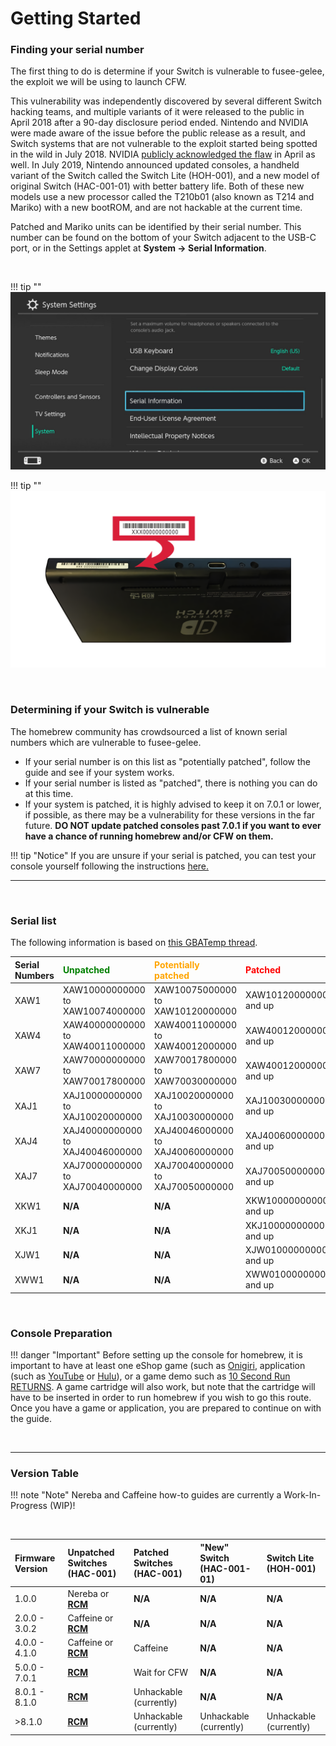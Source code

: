 # Getting Started

### Finding your serial number

The first thing to do is determine if your Switch is vulnerable to fusee-gelee, the exploit we will be using to launch CFW.

This vulnerability was independently discovered by several different Switch hacking teams, and multiple variants of it were released to the public in April 2018 after a 90-day disclosure period ended. Nintendo and NVIDIA were made aware of the issue before the public release as a result, and Switch systems that are not vulnerable to the exploit started being spotted in the wild in July 2018. NVIDIA [publicly acknowledged the flaw](https://nvidia.custhelp.com/app/answers/detail/a_id/4660/~/security-notice%3A-nvidia-tegra-rcm-vulnerability) in April as well. In July 2019, Nintendo announced updated consoles, a handheld variant of the Switch called the Switch Lite (HOH-001), and a new model of original Switch (HAC-001-01) with better battery life. Both of these new models use a new processor called the T210b01 (also known as T214 and Mariko) with a new bootROM, and are not hackable at the current time.

Patched and Mariko units can be identified by their serial number. This number can be found on the bottom of your Switch adjacent to the USB-C port, or in the Settings applet at **System -> Serial Information**. 

&nbsp;

!!! tip ""
    ![Visual for System Settings serial location](../user_guide/img/getting_started_serial_location.jpg)

!!! tip ""
    ![Visual for serial location on the bottom of console](../user_guide/img/serial_switch.png)    

&nbsp;

### Determining if your Switch is vulnerable

The homebrew community has crowdsourced a list of known serial numbers which are vulnerable to fusee-gelee. 

- If your serial number is on this list as "potentially patched", follow the guide and see if your system works. 
- If your serial number is listed as "patched", there is nothing you can do at this time. 
- If your system is patched, it is highly advised to keep it on 7.0.1 or lower, if possible, as there may be a vulnerability for these versions in the far future. **DO NOT update patched consoles past 7.0.1 if you want to ever have a chance of running homebrew and/or CFW on them.**

!!! tip "Notice"
    If you are unsure if your serial is patched, you can test your console yourself following the instructions [here.](emummc/sending_payload.md)

-----

&nbsp;

### Serial list

The following information is based on [this GBATemp thread](https://gbatemp.net/threads/switch-informations-by-serial-number-read-the-first-post-before-asking-questions.481215/).

|  Serial Numbers  | <span style="color:green">Unpatched</span> | <span style="color:orange">Potentially patched</span> | <span style="color:red">Patched</span> |
| :----|:---------------------------------|:---------------------------------|:----------------------|
| XAW1 | XAW10000000000 to XAW10074000000 | XAW10075000000 to XAW10120000000 | XAW10120000000 and up |
| XAW4 | XAW40000000000 to XAW40011000000 | XAW40011000000 to XAW40012000000 | XAW40012000000 and up |
| XAW7 | XAW70000000000 to XAW70017800000 | XAW70017800000 to XAW70030000000 | XAW40012000000 and up |
| XAJ1 | XAJ10000000000 to XAJ10020000000 | XAJ10020000000 to XAJ10030000000 | XAJ10030000000 and up |
| XAJ4 | XAJ40000000000 to XAJ40046000000 | XAJ40046000000 to XAJ40060000000 | XAJ40060000000 and up |
| XAJ7 | XAJ70000000000 to XAJ70040000000 | XAJ70040000000 to XAJ70050000000 | XAJ70050000000 and up |
| XKW1 | **N/A** | **N/A** | XKW10000000000 and up |
| XKJ1 | **N/A** | **N/A** | XKJ10000000000 and up |
| XJW1 | **N/A** | **N/A** | XJW01000000000 and up |
| XWW1 | **N/A** | **N/A** | XWW01000000000 and up |


&nbsp;


### Console Preparation

!!! danger "Important"
    Before setting up the console for homebrew, it is important to have at least one eShop game (such as [Onigiri](https://www.nintendo.com/games/detail/onigiri-switch/), application (such as [YouTube](https://www.nintendo.com/games/detail/youtube-switch/) or [Hulu](https://www.nintendo.com/games/detail/hulu-switch/)), or a game demo such as [10 Second Run RETURNS](https://www.nintendo.com/games/detail/10-second-run-returns-switch). A game cartridge will also work, but note that the cartridge will have to be inserted in order to run homebrew if you wish to go this route. Once you have a game or application, you are prepared to continue on with the guide.

&nbsp;

-----

### Version Table

!!! note "Note"
    Nereba and Caffeine how-to guides are currently a Work-In-Progress (WIP)!

&nbsp;

| Firmware Version | Unpatched Switches (HAC-001) | Patched Switches (HAC-001) | "New" Switch (HAC-001-01) | Switch Lite (HOH-001)  | 
|:--------------|:--------------------------------|:---------------------------|:--------------------------|:-----------------------|
| 1.0.0         | Nereba or [**RCM**](rcm.md)     | **N/A**                    | **N/A**                   | **N/A**                |
| 2.0.0 - 3.0.2 | Caffeine or [**RCM**](rcm.md)   | **N/A**                    | **N/A**                   | **N/A**                |
| 4.0.0 - 4.1.0 | Caffeine or [**RCM**](rcm.md)   | Caffeine                   | **N/A**                   | **N/A**                |
| 5.0.0 - 7.0.1 | [**RCM**](rcm.md)               | Wait for CFW               | **N/A**                   | **N/A**                |
| 8.0.1 - 8.1.0 | [**RCM**](rcm.md)               | Unhackable (currently)     | **N/A**                   | **N/A**                |
| >8.1.0        | [**RCM**](rcm.md)               | Unhackable (currently)     | Unhackable (currently)    | Unhackable (currently) |
